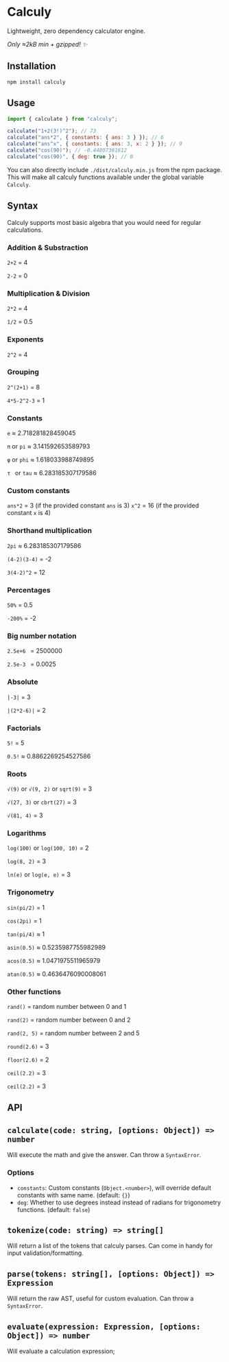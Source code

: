 # Calculy

Lightweight, zero dependency calculator engine.

_Only ≈2kB min + gzipped! ✨_

## Installation

```
npm install calculy
```

## Usage

```js
import { calculate } from "calculy";

calculate("1+2(3!)^2"); // 73
calculate("ans*2", { constants: { ans: 3 } }); // 6
calculate("ans^x", { constants: { ans: 3, x: 2 } }); // 9
calculate("cos(90)"); // -0.44807361612
calculate("cos(90)", { deg: true }); // 0
```

You can also directly include `./dist/calculy.min.js` from the npm package. This will make all calculy functions available under the global variable `Calculy`.

## Syntax

Calculy supports most basic algebra that you would need for regular calculations.

### Addition & Substraction

`2+2` = 4

`2-2` = 0

### Multiplication & Division

`2*2` = 4

`1/2` = 0.5

### Exponents

`2^2` = 4

### Grouping

`2^(2+1)` = 8

`4*5-2^2-3` = 1

### Constants

`e` ≈ 2.718281828459045

`π` or `pi` ≈ 3.141592653589793

`φ` or `phi` ≈ 1.618033988749895

`τ ` or `tau` ≈ 6.283185307179586

### Custom constants

`ans*2` = 3 (if the provided constant `ans` is 3)
`x^2` = 16 (if the provided constant `x` is 4)

### Shorthand multiplication

`2pi` ≈ 6.283185307179586

`(4-2)(3-4)` = -2

`3(4-2)^2` = 12

### Percentages

`50%` = 0.5

`-200%` = -2

### Big number notation

`2.5e+6 ` = 2500000

`2.5e-3 ` = 0.0025

### Absolute

`|-3|` = 3

`|(2*2-6)|` = 2

### Factorials

`5!` = 5

`0.5!` ≈ 0.8862269254527586

### Roots

`√(9)` or `√(9, 2)` or `sqrt(9)` = 3

`√(27, 3)` or `cbrt(27)` = 3

`√(81, 4)` = 3

### Logarithms

`log(100)` or `log(100, 10)` = 2

`log(8, 2)` = 3

`ln(e)` or `log(e, e)` = 3

### Trigonometry

`sin(pi/2)` = 1

`cos(2pi)` = 1

`tan(pi/4)` ≈ 1

`asin(0.5)` ≈ 0.5235987755982989

`acos(0.5)` ≈ 1.0471975511965979

`atan(0.5)` ≈ 0.4636476090008061

### Other functions

`rand()` = random number between 0 and 1

`rand(2)` = random number between 0 and 2

`rand(2, 5)` = random number between 2 and 5

`round(2.6)` = 3

`floor(2.6)` = 2

`ceil(2.2)` = 3

`ceil(2.2)` = 3

## API

## `calculate(code: string, [options: Object]) => number`

Will execute the math and give the answer. Can throw a `SyntaxError`.

### Options

- `constants`: Custom constants (`Object.<number>`), will override default constants with same name. (default: `{}`)
- `deg`: Whether to use degrees instead instead of radians for trigonometry functions. (default: `false`)

## `tokenize(code: string) => string[]`

Will return a list of the tokens that calculy parses. Can come in handy for input validation/formatting.

## `parse(tokens: string[], [options: Object]) => Expression`

Will return the raw AST, useful for custom evaluation. Can throw a `SyntaxError`.

## `evaluate(expression: Expression, [options: Object]) => number`

Will evaluate a calculation expression;
